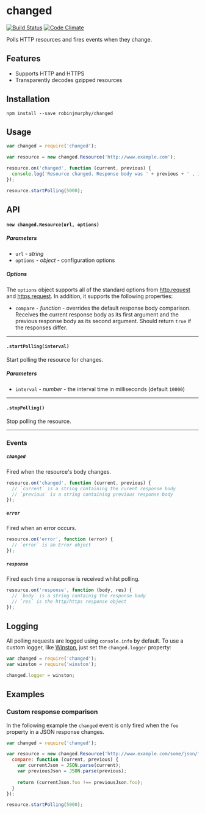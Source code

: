# changed

[![Build Status](https://travis-ci.org/robinjmurphy/changed.png?branch=master)](https://travis-ci.org/robinjmurphy/changed) [![Code Climate](https://codeclimate.com/github/robinjmurphy/changed.png)](https://codeclimate.com/github/robinjmurphy/changed)

Polls HTTP resources and fires events when they change.

## Features

* Supports HTTP and HTTPS
* Transparently decodes gzipped resources

## Installation

```
npm install --save robinjmurphy/changed
```

## Usage

```javascript
var changed = require('changed');

var resource = new changed.Resource('http://www.example.com');

resource.on('changed', function (current, previous) {
  console.log('Resource changed. Response body was ' + previous + ' , is now ' + current + '.');
});

resource.startPolling(5000);
```

## API

#### `new changed.Resource(url, options)`

##### Parameters

* `url` - _string_
* `options` - _object_ - configuration options

##### Options

The `options` object supports all of the standard options from [http.request](http://nodejs.org/api/http.html#http_http_request_options_callback) and [https.request](http://nodejs.org/api/https.html#https_https_request_options_callback). In addition, it supports the following properties:

* `compare` - _function_ - overrides the default response body comparison. Receives the current response body as its first argument and the previous response body as its second argument. Should return `true` if the responses differ.

---

#### `.startPolling(interval)`

Start polling the resource for changes.

##### Parameters

* `interval` - _number_ - the interval time in milliseconds (default `10000`)

---

#### `.stopPolling()`

Stop polling the resource.

---

### Events

##### `changed`

Fired when the resource's body changes.

```javascript
resource.on('changed', function (current, previous) {
  // `current` is a string containing the curent response body
  // `previous` is a string containing previous response body 
});
```

##### `error`

Fired when an error occurs.

```javascript
resource.on('error', function (error) {
  // `error` is an Error object
});
```

##### `response`

Fired each time a response is received whilst polling.

```javascript
resource.on('response', function (body, res) {
  // `body` is a string containig the response body
  // `res` is the http/https response object
});
```

## Logging

All polling requests are logged using `console.info` by default. To use a custom logger, like [Winston](https://github.com/flatiron/winston), just set the `changed.logger` property:

```javascript
var changed = require('changed');
var winston = require('winston');

changed.logger = winston;
```

## Examples

### Custom response comparison

In the following example the `changed` event is only fired when the `foo` property in a JSON response changes.

```javascript
var changed = require('changed');

var resource = new changed.Resource('http://www.example.com/some/json/file.json', {
  compare: function (current, previous) {
    var currentJson = JSON.parse(current);
    var previousJson = JSON.parse(previous);
    
    return (currentJson.foo !== previousJson.foo);
  }
});

resource.startPolling(5000);
```